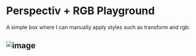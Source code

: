 # Perspectiv + RGB Playground

A simple box where I can manually apply styles such as transform and rgb:  

![image](https://user-images.githubusercontent.com/89979281/177961927-774f0dc3-9075-4756-a31c-e257f34d07e1.png)
---
